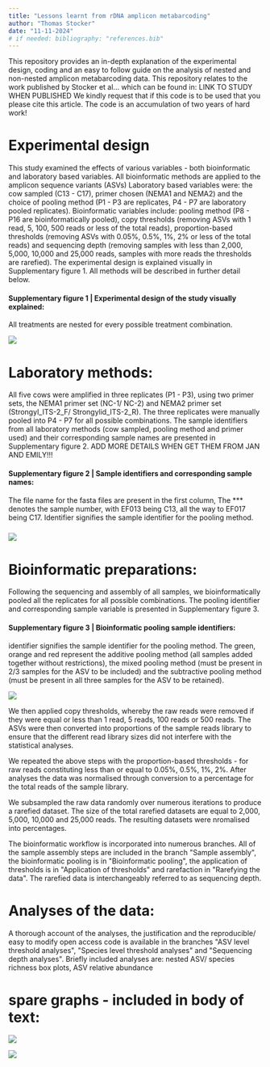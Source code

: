 ```yaml
---
title: "Lessons learnt from rDNA amplicon metabarcoding"
author: "Thomas Stocker"
date: "11-11-2024"
# if needed: bibliography: "references.bib"
---
```


This repository provides an in-depth explanation of the experimental design, coding and an easy to follow guide on the analysis of nested and non-nested amplicon metabarcoding data. This repository relates to the work published by Stocker et al... which can be found in: LINK TO STUDY WHEN PUBLISHED We kindly request that if this code is to be used that you please cite this article. The code is an accumulation of two years of hard work!

## 

# Experimental design

This study examined the effects of various variables - both bioinformatic and laboratory based variables. All bioinformatic methods are applied to the amplicon sequence variants (ASVs) Laboratory based variables were: the cow sampled (C13 - C17), primer chosen (NEMA1 and NEMA2) and the choice of pooling method (P1 - P3 are replicates, P4 - P7 are laboratory pooled replicates). Bioinformatic variables include: pooling method (P8 - P16 are bioinformatically pooled), copy thresholds (removing ASVs with 1 read, 5, 100, 500 reads or less of the total reads), proportion-based thresholds (removing ASVs with 0.05%, 0.5%, 1%, 2% or less of the total reads) and sequencing depth (removing samples with less than 2,000, 5,000, 10,000 and 25,000 reads, samples with more reads the thresholds are rarefied). The experimental design is explained visually in Supplementary figure 1. All methods will be described in further detail below.

#### **Supplementary figure 1 \| Experimental design of the study visually explained:**

All treatments are nested for every possible treatment combination.

![](images/clipboard-3478565755.png)

### 

# Laboratory methods:

All five cows were amplified in three replicates (P1 - P3), using two primer sets, the NEMA1 primer set (NC-1/ NC-2) and NEMA2 primer set (Strongyl_ITS-2_F/ Strongylid_ITS-2_R). The three replicates were manually pooled into P4 - P7 for all possible combinations. The sample identifiers from all laboratory methods (cow sampled, pooling method and primer used) and their corresponding sample names are presented in Supplementary figure 2. ADD MORE DETAILS WHEN GET THEM FROM JAN AND EMILY!!!

#### **Supplementary figure 2 \| Sample identifiers and corresponding sample names:**

The file name for the fasta files are present in the first column, The \*\*\* denotes the sample number, with EF013 being C13, all the way to EF017 being C17. Identifier signifies the sample identifier for the pooling method.

### ![](images/clipboard-285113729.png)

### 

# Bioinformatic preparations:

Following the sequencing and assembly of all samples, we bioinformatically pooled all the replicates for all possible combinations. The pooling identifier and corresponding sample variable is presented in Supplementary figure 3.

#### **Supplementary figure 3 \| Bioinformatic pooling sample identifiers:** 

identifier signifies the sample identifier for the pooling method. The green, orange and red represent the additive pooling method (all samples added together without restrictions), the mixed pooling method (must be present in 2/3 samples for the ASV to be included) and the subtractive pooling method (must be present in all three samples for the ASV to be retained). 

![](images/clipboard-3178431690.png)

We then applied copy thresholds, whereby the raw reads were removed if they were equal or less than 1 read, 5 reads, 100 reads or 500 reads. The ASVs were then converted into proportions of the sample reads library to ensure that the different read library sizes did not interfere with the statistical analyses.

We repeated the above steps with the proportion-based thresholds - for raw reads constituting less than or equal to 0.05%, 0.5%, 1%, 2%. After analyses the data was normalised through conversion to a percentage for the total reads of the sample library.

We subsampled the raw data randomly over numerous iterations to produce a rarefied dataset. The size of the total rarefied datasets are equal to 2,000, 5,000, 10,000 and 25,000 reads. The resulting datasets were nromalised into percentages.

The bioinformatic workflow is incorporated into numerous branches. All of the sample assembly steps are included in the branch "Sample assembly", the bioinformatic pooling is in "Bioinformatic pooling", the application of thresholds is in "Application of thresholds" and rarefaction in "Rarefying the data". The rarefied data is interchangeably referred to as sequencing depth.

# Analyses of the data:

A thorough account of the analyses, the justification and the reproducible/ easy to modify open access code is available in the branches "ASV level threshold analyses", "Species level threshold analyses" and "Sequencing depth analyses". Briefly included analyses are: nested ASV/ species richness box plots, ASV relative abundance

# spare graphs - included in body of text: 

![](images/clipboard-1273138566.png)

![](images/clipboard-410868305.png)
